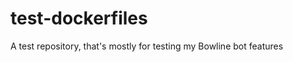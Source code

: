 test-dockerfiles
================

A test repository, that's mostly for testing my Bowline bot features

